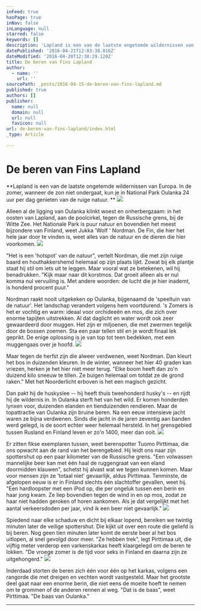 ```yaml
---
inFeed: true
hasPage: true
inNav: false
inLanguage: null
starred: false
keywords: []
description: 'Lapland is een van de laatste ongetemde wildernissen van Europa. In de zomer, wanneer de zon niet ondergaat, kun je in National Park Oulanka 24 uur per dag genieten van de ruige natuur. '
datePublished: '2016-04-21T12:03:38.016Z'
dateModified: '2016-04-20T12:38:29.120Z'
title: De beren van Fins Lapland
author:
  - name: ''
    url: ''
sourcePath: _posts/2016-04-15-de-beren-van-fins-lapland.md
published: true
authors: []
publisher:
  name: null
  domain: null
  url: null
  favicon: null
url: de-beren-van-fins-lapland/index.html
_type: Article

---
```

# De beren van Fins Lapland

**Lapland is een van de laatste ongetemde wildernissen van Europa. In de zomer, wanneer de zon niet ondergaat, kun je in National Park Oulanka 24 uur per dag genieten van de ruige natuur. **
![](https://the-grid-user-content.s3-us-west-2.amazonaws.com/11036c9a-0fe4-42a3-aa1a-f357414c2a30.jpg)

Alleen al de ligging van Oulanka klinkt woest en onherbergzaam: in het oosten van Lapland, aan de poolcirkel, tegen de Russische grens, bij de Witte Zee. Het Nationale Park is puur natuur en bovendien het meest bijzondere van Finland, weet Jukka 'Wolf ' Nordman. De Fin, die hier het hele jaar door te vinden is, weet alles van de natuur en de dieren die hier voorkomen.
![](https://the-grid-user-content.s3-us-west-2.amazonaws.com/0b07ddf5-663f-4771-9930-512422feabcf.jpg)

"Het is een 'hotspot' van de natuur", vertelt Nordman, die met zijn ruige baard en houthakkershemd helemaal op zijn plaats lijkt. Zowat bij elk plantje staat hij stil om iets uit te leggen. Maar vooral wat ze betekenen, wil hij benadrukken. "Kijk maar naar dit korstmos. Dat groeit alleen als er nul komma nul vervuiling is. Met andere woorden: de lucht die je hier inademt, is honderd procent puur."

Nordman raakt nooit uitgekeken op Oulanka, bijgenaamd de 'speeltuin van de natuur'. Het landschap verandert volgens hem voortdurend. 's Zomers is het er vochtig en warm: ideaal voor orchideeën en mos, die zich over enorme tapijten uitstrekken. Al dat daglicht en water wordt ook zeer gewaardeerd door muggen. Het zijn er miljoenen, die met zwermen tegelijk door de bossen zoemen. Sta een paar tellen stil en je wordt finaal lek geprikt. De enige oplossing is je van top tot teen bedekken, met een muggengaas over je hoofd.
![](https://the-grid-user-content.s3-us-west-2.amazonaws.com/be1a8e74-972e-4435-a7a6-ba6d584d3f8c.jpg)

Maar tegen de herfst zijn die alweer verdwenen, weet Nordman. Dan kleurt het bos in duizenden kleuren. In de winter, wanneer het hier 40 graden kan vriezen, herken je het hier niet meer terug. "Elke boom heeft dan zo'n duizend kilo sneeuw te tillen. Ze buigen helemaal om totdat ze de grond raken." Met het Noorderlicht erboven is het een magisch gezicht.

Dan pakt hij de huskyslee -- hij heeft thuis tweehonderd husky's -- en rijdt hij de wildernis in. In Oulanka sterft het van het wild. Er komen honderden lynxen voor, duizenden elanden en tienduizenden rendieren. Maar de topattractie van Oulanka zijn bruine beren. Na een eeuw intensieve jacht waren ze bijna verdwenen. Sinds die jacht in de jaren zeventig aan banden werd gelegd, is de soort echter weer helemaal hersteld. In het grensgebied tussen Rusland en Finland leven er zo'n 1400, meer dan ooit. ![](https://the-grid-user-content.s3-us-west-2.amazonaws.com/70cfe29d-a334-435b-9b5b-be79fe845bab.jpg)

Er zitten fikse exemplaren tussen, weet berenspotter Tuomo Pirttimaa, die ons opwacht aan de rand van het berengebied. Hij leidt ons naar zijn spottershut op een paar kilometer van de Russische grens. "Een volwassen mannelijke beer kan met één haal de ruggengraat van een eland doormidden klauwen", schetst hij alvast wat we tegen kunnen komen. Maar voor mensen zijn ze 'totaal niet' gevaarlijk, aldus Pirttimaa. Tenminste, de afgelopen eeuw is er in Finland slechts één slachtoffer gevallen, weet hij. "Een hardloopster met een iPod op, die per ongeluk tussen een berin en haar jong kwam. Ze liep bovendien tegen de wind in en op mos, zodat ze haar niet hadden geroken of horen aankomen. Als je dat vergelijkt met het aantal verkeersdoden per jaar, vind ik een beer niet gevaarlijk."
![](https://the-grid-user-content.s3-us-west-2.amazonaws.com/63bda121-0796-445e-a9a4-856509b7eb2f.jpg)

Spiedend naar elke schaduw en dicht bij elkaar lopend, bereiken we twintig minuten later de veilige spottershut. Die kijkt uit over een route die geliefd is bij beren. Nog geen tien minuten later komt de eerste beer al het bos uitlopen, al snel gevolgd door meer. "Ze hebben trek", legt Pirttimaa uit, die vijftig meter verderop een varkenskarkas heeft klaargelegd om de beren te lokken. "De vroege zomer is de tijd voor seks in Finland en daarna zijn ze uitgehongerd." ![](https://the-grid-user-content.s3-us-west-2.amazonaws.com/ec877413-38c7-4acd-8084-eca8001308a4.jpg)

Inderdaad storten de beren zich één voor één op het karkas, volgens een rangorde die met dreigen en vechten wordt vastgesteld. Maar het grootste deel gaat naar een enorme berin, die niet eens de moeite hoeft te nemen om te grommen of de anderen rennen al weg. "Dat is de baas", weet Pirttimaa. "De baas van Oulanka."

****